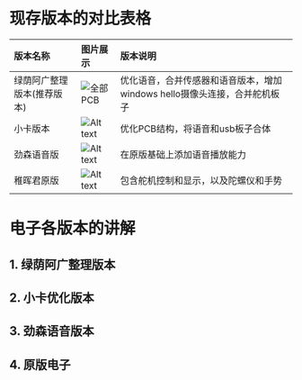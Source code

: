 # 现存版本的对比表格

| 版本名称      | 图片展示      |版本说明      |
| :------------- | :----------   |:----------   |
| 绿荫阿广整理版本(推荐版本)  | ![全部PCB](/all-pcb.jpg) |优化语音，合并传感器和语音版本，增加windows hello摄像头连接，合并舵机板子 |
| 小卡版本  | ![Alt text](/xiaoka.jpg) |优化PCB结构，将语音和usb板子合体 |
| 劲森语音版  | ![Alt text](/jinsen.jpg) |在原版基础上添加语音播放能力 |
| 稚晖君原版  |![Alt text](/zhihuijun.jpg) |包含舵机控制和显示，以及陀螺仪和手势 |


# 电子各版本的讲解

## 1. 绿荫阿广整理版本

## 2. 小卡优化版本

## 3. 劲森语音版本

## 4. 原版电子








